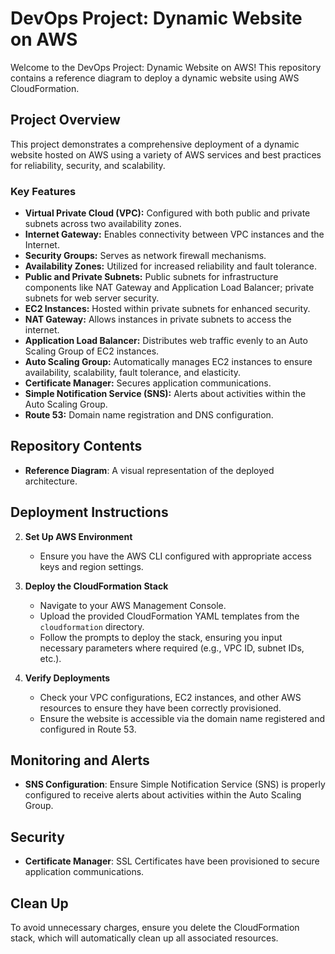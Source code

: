 # DevOps Project: Dynamic Website on AWS

Welcome to the DevOps Project: Dynamic Website on AWS! This repository contains a reference diagram to deploy a dynamic website using AWS CloudFormation.

## Project Overview

This project demonstrates a comprehensive deployment of a dynamic website hosted on AWS using a variety of AWS services and best practices for reliability, security, and scalability.

### Key Features

- **Virtual Private Cloud (VPC):** Configured with both public and private subnets across two availability zones.
- **Internet Gateway:** Enables connectivity between VPC instances and the Internet.
- **Security Groups:** Serves as network firewall mechanisms.
- **Availability Zones:** Utilized for increased reliability and fault tolerance.
- **Public and Private Subnets:** Public subnets for infrastructure components like NAT Gateway and Application Load Balancer; private subnets for web server security.
- **EC2 Instances:** Hosted within private subnets for enhanced security.
- **NAT Gateway:** Allows instances in private subnets to access the internet.
- **Application Load Balancer:** Distributes web traffic evenly to an Auto Scaling Group of EC2 instances.
- **Auto Scaling Group:** Automatically manages EC2 instances to ensure availability, scalability, fault tolerance, and elasticity.
- **Certificate Manager:** Secures application communications.
- **Simple Notification Service (SNS):** Alerts about activities within the Auto Scaling Group.
- **Route 53:** Domain name registration and DNS configuration.

## Repository Contents

- **Reference Diagram**: A visual representation of the deployed architecture.

## Deployment Instructions

2. **Set Up AWS Environment**
   - Ensure you have the AWS CLI configured with appropriate access keys and region settings.

3. **Deploy the CloudFormation Stack**
   - Navigate to your AWS Management Console.
   - Upload the provided CloudFormation YAML templates from the `cloudformation` directory.
   - Follow the prompts to deploy the stack, ensuring you input necessary parameters where required (e.g., VPC ID, subnet IDs, etc.).

4. **Verify Deployments**
   - Check your VPC configurations, EC2 instances, and other AWS resources to ensure they have been correctly provisioned.
   - Ensure the website is accessible via the domain name registered and configured in Route 53.

## Monitoring and Alerts

- **SNS Configuration**: Ensure Simple Notification Service (SNS) is properly configured to receive alerts about activities within the Auto Scaling Group.

## Security

- **Certificate Manager**: SSL Certificates have been provisioned to secure application communications.

## Clean Up

To avoid unnecessary charges, ensure you delete the CloudFormation stack, which will automatically clean up all associated resources.
